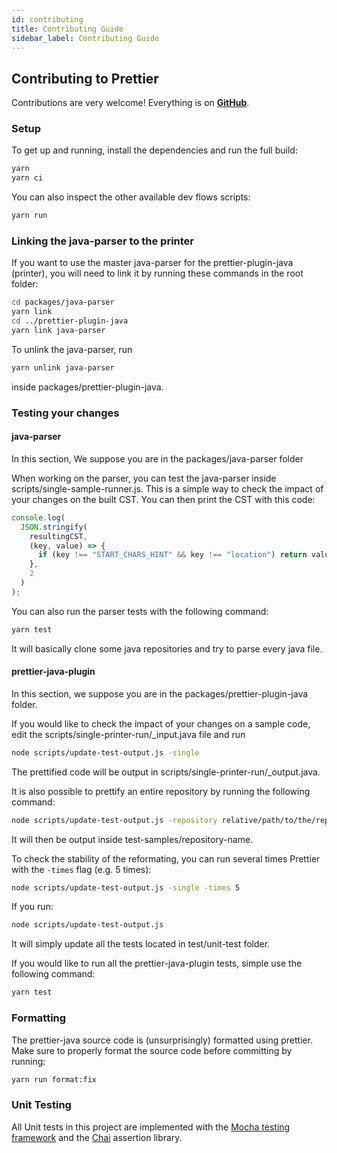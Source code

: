 ```yaml
---
id: contributing
title: Contributing Guide
sidebar_label: Contributing Guide
---
```


## Contributing to Prettier

Contributions are very welcome! Everything is on **[GitHub](https://github.com/jhipster/prettier-java)**.

### Setup

To get up and running, install the dependencies and run the full build:

```bash
yarn
yarn ci
```

You can also inspect the other available dev flows scripts:

```bash
yarn run
```

### Linking the java-parser to the printer

If you want to use the master java-parser for the prettier-plugin-java (printer), you will need to link it by running these commands in the root folder:

```bash
cd packages/java-parser
yarn link
cd ../prettier-plugin-java
yarn link java-parser
```

To unlink the java-parser, run

```bash
yarn unlink java-parser
```

inside packages/prettier-plugin-java.

### Testing your changes

#### java-parser

In this section, We suppose you are in the packages/java-parser folder

When working on the parser, you can test the java-parser inside scripts/single-sample-runner.js. This is a simple way to check the impact of your changes on the built CST.
You can then print the CST with this code:

```javascript
console.log(
  JSON.stringify(
    resultingCST,
    (key, value) => {
      if (key !== "START_CHARS_HINT" && key !== "location") return value;
    },
    2
  )
);
```

You can also run the parser tests with the following command:

```bash
yarn test
```

It will basically clone some java repositories and try to parse every java file.

#### prettier-java-plugin

In this section, we suppose you are in the packages/prettier-plugin-java folder.

If you would like to check the impact of your changes on a sample code, edit the scripts/single-printer-run/\_input.java file and run

```bash
node scripts/update-test-output.js -single
```

The prettified code will be output in scripts/single-printer-run/\_output.java.

It is also possible to prettify an entire repository by running the following command:

```bash
node scripts/update-test-output.js -repository relative/path/to/the/repository
```

It will then be output inside test-samples/repository-name.

To check the stability of the reformating, you can run several times Prettier with the `-times` flag (e.g. 5 times):

```bash
node scripts/update-test-output.js -single -times 5
```

If you run:

```bash
node scripts/update-test-output.js
```

It will simply update all the tests located in test/unit-test folder.

If you would like to run all the prettier-java-plugin tests, simple use the following command:

```bash
yarn test
```

### Formatting

The prettier-java source code is (unsurprisingly) formatted using prettier.
Make sure to properly format the source code before committing by running:

```bash
yarn run format:fix
```

### Unit Testing

All Unit tests in this project are implemented with the [Mocha testing framework](https://mochajs.org/)
and the [Chai](https://www.chaijs.com/) assertion library.
